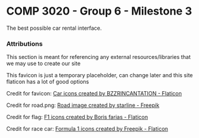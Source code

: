 # COMP 3020 - Group 6 - Milestone 3

The best possible car rental interface.


### Attributions

This section is meant for referencing any external resources/libraries that we may use to create our site

This favicon is just a temporary placeholder, can change later and this site flaticon has a lot of good options

Credit for favicon: <a href="https://www.flaticon.com/free-icons/car" title="car icons">Car icons created by BZZRINCANTATION - Flaticon</a>

Credit for road.png: <a href="https://www.freepik.com/free-vector/tracks-winding-road-curve-pathway-set_13732403.htm#fromView=search&page=1&position=4&uuid=2c70f043-3106-4660-ac2d-2a9d7f002e8b&new_detail=true" title="road image">Road image created by starline - Freepik</a>

Credit for flag: <a href="https://www.flaticon.com/free-icons/f1" title="f1 icons">F1 icons created by Boris farias - Flaticon</a>

Credit for race car: <a href="https://www.flaticon.com/free-icons/formula-1" title="formula 1 icons">Formula 1 icons created by Freepik - Flaticon</a>